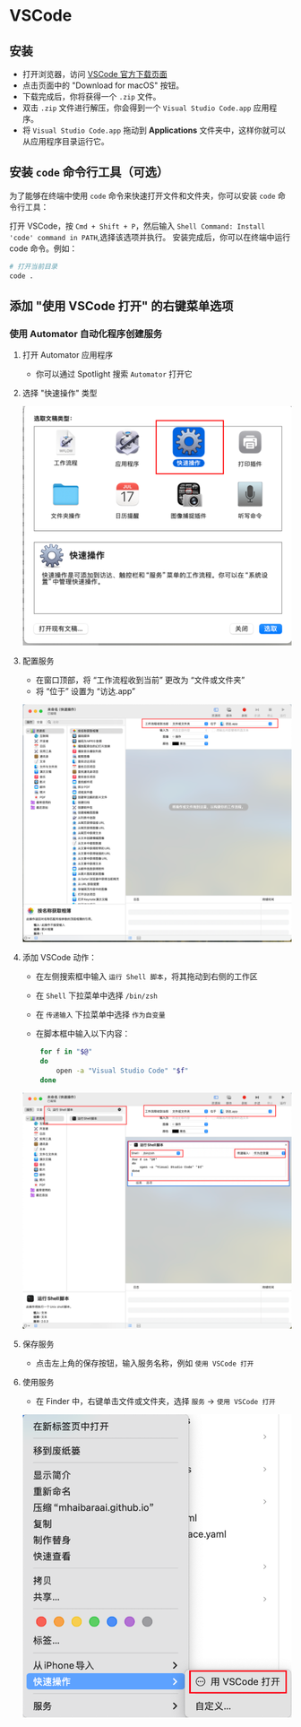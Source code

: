 # VSCode

## 安装

- 打开浏览器，访问 [VSCode 官方下载页面](https://code.visualstudio.com/)
- 点击页面中的 "Download for macOS" 按钮。
- 下载完成后，你将获得一个 `.zip` 文件。
- 双击 `.zip` 文件进行解压，你会得到一个 `Visual Studio Code.app` 应用程序。
- 将 `Visual Studio Code.app` 拖动到 **Applications** 文件夹中，这样你就可以从应用程序目录运行它。

## 安装 `code` 命令行工具（可选）

为了能够在终端中使用 `code` 命令来快速打开文件和文件夹，你可以安装 `code` 命令行工具：

打开 VSCode，按 `Cmd + Shift + P`，然后输入 `Shell Command: Install 'code' command in PATH`,选择该选项并执行。
安装完成后，你可以在终端中运行 code 命令。例如：

```sh
# 打开当前目录
code .
```

## 添加 "使用 VSCode 打开" 的右键菜单选项

### 使用 Automator 自动化程序创建服务

1. 打开 Automator 应用程序

   - 你可以通过 Spotlight 搜索 `Automator` 打开它

2. 选择 "快速操作" 类型

   ![quick-operating](/vscode/quick-operating.png)

3. 配置服务

   - 在窗口顶部，将 “工作流程收到当前” 更改为 “文件或文件夹”
   - 将 “位于” 设置为 “访达.app”

   ![service-config](/vscode/service-config.png)

4. 添加 VSCode 动作：

   - 在左侧搜索框中输入 `运行 Shell 脚本`，将其拖动到右侧的工作区
   - 在 `Shell` 下拉菜单中选择 `/bin/zsh`
   - 在 `传递输入` 下拉菜单中选择 `作为自变量`
   - 在脚本框中输入以下内容：

     ```sh
      for f in "$@"
      do
          open -a "Visual Studio Code" "$f"
      done
     ```

   ![add-vscode-action](/vscode/add-vscode-action.png)

5. 保存服务

   - 点击左上角的保存按钮，输入服务名称，例如 `使用 VSCode 打开`

6. 使用服务

   - 在 Finder 中，右键单击文件或文件夹，选择 `服务` -> `使用 VSCode 打开`

   ![use-service](/vscode/use-service.png)
